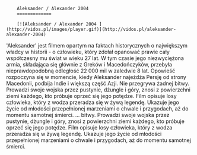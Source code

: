 
        Aleksander / Alexander 2004 
        =============
        
        [![Aleksander / Alexander 2004 ](http://vidos.pl/images/player.gif)](http://vidos.pl/aleksander-alexander-2004)
        
        
 'Aleksander' jest filmem opartym na faktach historycznych o największym władcy w historii - o człowieku, który zdołał opanować prawie cały współczesny mu świat w wieku 27 lat. W tym czasie jego niezwyciężona armia, składająca się głównie z Greków i Macedończyków, przebyła nieprawdopodobną odległość 22 000 mil w zaledwie 8 lat. Opowieść rozpoczyna się w momencie, kiedy Aleksander najeżdża Persję od strony Macedonii, podbija Indie i większą część Azji. Nie przegrywa żadnej bitwy. Prowadzi swoje wojska przez pustynie, dżungle i góry, znosi z powierzchni ziemi każdego, kto próbuje oprzeć się jego potędze. Film opisuje losy człowieka, który z wodza przeradza się w żywą legendę. Ukazuje jego życie od młodości przepełnionej marzeniami o chwale i przygodach, aż do momentu samotnej śmierci.   ... bitwy. Prowadzi swoje wojska przez pustynie, dżungle i góry, znosi z powierzchni ziemi każdego, kto próbuje oprzeć się jego potędze. Film opisuje losy człowieka, który z wodza przeradza się w żywą legendę. Ukazuje jego życie od młodości przepełnionej marzeniami o chwale i przygodach, aż do momentu samotnej śmierci.
    